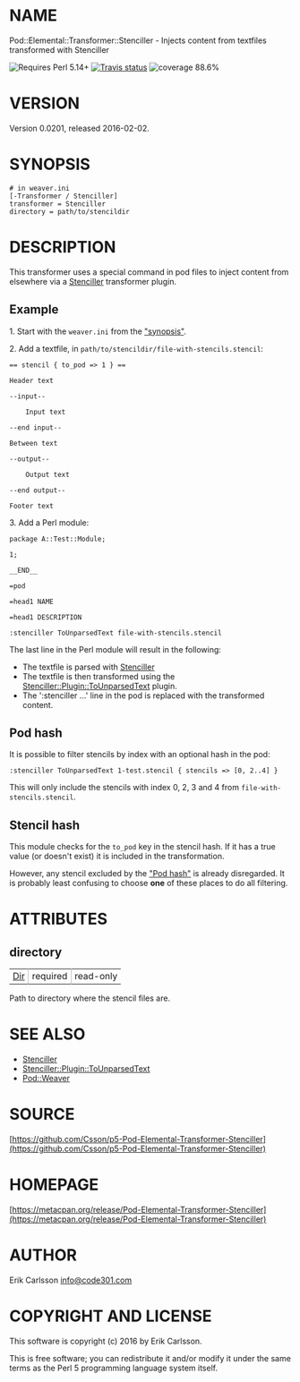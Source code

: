 # NAME

Pod::Elemental::Transformer::Stenciller - Injects content from textfiles transformed with Stenciller

![Requires Perl 5.14+](https://img.shields.io/badge/perl-5.14+-brightgreen.svg) [![Travis status](https://api.travis-ci.org/Csson/p5-Pod-Elemental-Transformer-Stenciller.svg?branch=master)](https://travis-ci.org/Csson/p5-Pod-Elemental-Transformer-Stenciller) ![coverage 88.6%](https://img.shields.io/badge/coverage-88.6%-orange.svg)

# VERSION

Version 0.0201, released 2016-02-02.

# SYNOPSIS

    # in weaver.ini
    [-Transformer / Stenciller]
    transformer = Stenciller
    directory = path/to/stencildir

# DESCRIPTION

This transformer uses a special command in pod files to inject content from elsewhere via a [Stenciller](https://metacpan.org/pod/Stenciller) transformer plugin.

## Example

1\. Start with the `weaver.ini` from the ["synopsis"](#synopsis).

2\. Add a textfile, in `path/to/stencildir/file-with-stencils.stencil`:

    == stencil { to_pod => 1 } ==

    Header text

    --input--

        Input text

    --end input--

    Between text

    --output--

        Output text

    --end output--

    Footer text

3\. Add a Perl module:

    package A::Test::Module;

    1;

    __END__

    =pod

    =head1 NAME

    =head1 DESCRIPTION

    :stenciller ToUnparsedText file-with-stencils.stencil

The last line in the Perl module will result in the following:

- The textfile is parsed with [Stenciller](https://metacpan.org/pod/Stenciller)
- The textfile is then transformed using the [Stenciller::Plugin::ToUnparsedText](https://metacpan.org/pod/Stenciller::Plugin::ToUnparsedText) plugin.
- The ':stenciller ...' line in the pod is replaced with the transformed content.

## Pod hash

It is possible to filter stencils by index with an optional hash in the pod:

    :stenciller ToUnparsedText 1-test.stencil { stencils => [0, 2..4] }

This will only include the stencils with index 0, 2, 3 and 4 from `file-with-stencils.stencil`.

## Stencil hash

This module checks for the `to_pod` key in the stencil hash. If it has a true value (or doesn't exist) it is included in the transformation.

However, any stencil excluded by the ["Pod hash"](#pod-hash) is already disregarded. It is probably least confusing to choose **one** of these places to do all filtering.

# ATTRIBUTES

## directory

<table cellpadding="0" cellspacing="0">
<tr>
    <td style="padding-right: 6px; padding-left: 6px; border-right: 1px solid #b8b8b8; white-space: nowrap;"><a href="https://metacpan.org/pod/Types::Path::Tiny#Dir">Dir</a></td>
    <td style="padding-right: 6px; padding-left: 6px; border-right: 1px solid #b8b8b8; white-space: nowrap;">required</td>
    <td style="padding-left: 6px; padding-right: 6px; white-space: nowrap;">read-only</td>
</tr>
</table>

<p>Path to directory where the stencil files are.</p>

# SEE ALSO

- [Stenciller](https://metacpan.org/pod/Stenciller)
- [Stenciller::Plugin::ToUnparsedText](https://metacpan.org/pod/Stenciller::Plugin::ToUnparsedText)
- [Pod::Weaver](https://metacpan.org/pod/Pod::Weaver)

# SOURCE

[https://github.com/Csson/p5-Pod-Elemental-Transformer-Stenciller](https://github.com/Csson/p5-Pod-Elemental-Transformer-Stenciller)

# HOMEPAGE

[https://metacpan.org/release/Pod-Elemental-Transformer-Stenciller](https://metacpan.org/release/Pod-Elemental-Transformer-Stenciller)

# AUTHOR

Erik Carlsson <info@code301.com>

# COPYRIGHT AND LICENSE

This software is copyright (c) 2016 by Erik Carlsson.

This is free software; you can redistribute it and/or modify it under
the same terms as the Perl 5 programming language system itself.
